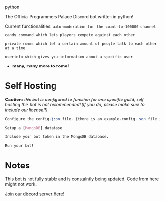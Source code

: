 python


The Official Programmers Palace Discord bot written in python!

Current functionalities:
`auto-moderation for the count-to-100000 channel`

`candy command which lets players compete against each other`

`private rooms which let a certain amount of people talk to each other at a time`

`userinfo which gives you information about a specific user`


- **many, many more to come!**

# Self Hosting
**Caution**: *this bot is configured to function for one specific guild, self hosting this bot is not recommended! (If you do, please make sure to include our license!!)*
```css
Configure the config.json file. {there is an example-config.json file in src/data/}

Setup a [MongoDB] database

Include your bot token in the MongoDB database.

Run your bot!
```
# Notes

This bot is not fully stable and is constalntly being updated. Code from here might not work.

[Join our discord server Here!](https://discord.gg/TFrRXdG)
